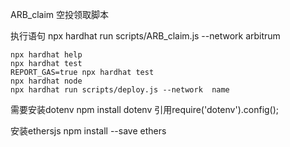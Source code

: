 ARB_claim
空投领取脚本

执行语句
npx hardhat run scripts/ARB_claim.js --network arbitrum

```shell
npx hardhat help
npx hardhat test
REPORT_GAS=true npx hardhat test
npx hardhat node
npx hardhat run scripts/deploy.js --network  name
```

需要安装dotenv
npm install dotenv 
引用require('dotenv').config();

安装ethersjs
npm install --save ethers

